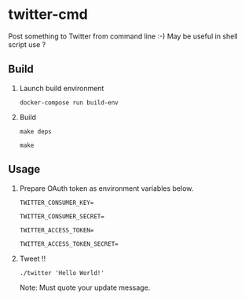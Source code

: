 # twitter-cmd
Post something to Twitter from command line :-) May be useful in shell script use ?

## Build
1. Launch build environment

    `docker-compose run build-env`

2. Build

    `make deps`

    `make`

## Usage
1. Prepare OAuth token as environment variables below.

    `TWITTER_CONSUMER_KEY=`

    `TWITTER_CONSUMER_SECRET=`

    `TWITTER_ACCESS_TOKEN=`

    `TWITTER_ACCESS_TOKEN_SECRET=`

2. Tweet !!

    `./twitter 'Hello World!'`

    Note: Must quote your update message.
